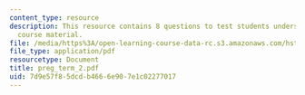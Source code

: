 ```yaml
---
content_type: resource
description: This resource contains 8 questions to test students understanding of
  course material.
file: /media/https%3A/open-learning-course-data-rc.s3.amazonaws.com/hst-071-human-reproductive-biology-fall-2005/7d9e57f85dcdb4666e907e1c02277017_preg_term_2.pdf
file_type: application/pdf
resourcetype: Document
title: preg_term_2.pdf
uid: 7d9e57f8-5dcd-b466-6e90-7e1c02277017
---
```

